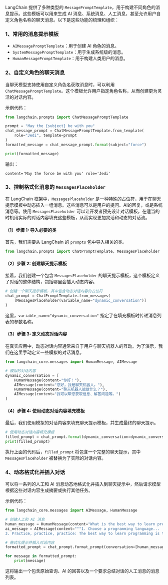 LangChain 提供了多种类型的 `MessagePromptTemplate`，用于构建不同角色的消息提示。这些模板可以用来生成 AI 消息、系统消息、人工消息，甚至允许用户自定义角色名称的聊天消息。以下是这些功能的梳理和组织：

### 1、常用的消息提示模板

- `AIMessagePromptTemplate`：用于创建 AI 角色的消息。
- `SystemMessagePromptTemplate`：用于生成系统级的消息。
- `HumanMessagePromptTemplate`：用于构建人类用户的消息。

### 2、自定义角色的聊天消息

当聊天模型支持使用自定义角色名获取消息时，可以利用 `ChatMessagePromptTemplate`。这个模板允许用户指定角色名称，从而创建更为灵活的对话内容。

示例代码：

```python
from langchain.prompts import ChatMessagePromptTemplate

prompt = "May the {subject} be with you"
chat_message_prompt = ChatMessagePromptTemplate.from_template(
    role="Jedi", template=prompt
)
formatted_message = chat_message_prompt.format(subject="force")

print(formatted_message)
```

输出：

```
content='May the force be with you' role='Jedi'
```

### 3、控制格式化消息的 `MessagesPlaceholder`

在 LangChain 框架中，`MessagesPlaceholder` 是一种特殊的占位符，用于在聊天提示模板中动态插入一组消息。这些消息可以是用户的提问、AI的回复，或是系统消息等。使用 `MessagesPlaceholder` 可以让开发者预先设计对话模板，在适当的时机用实际的对话内容填充这些模板，从而实现更加灵活和动态的对话流。

#### （1）步骤 1: 导入必要的类

首先，我们需要从 LangChain 的 `prompts` 包中导入相关的类。

```python
from langchain.prompts import ChatPromptTemplate, MessagesPlaceholder
```

#### （2）步骤 2: 创建聊天提示模板

接着，我们创建一个包含 `MessagesPlaceholder` 的聊天提示模板，这个模板定义了对话的整体结构，包括哪里会插入动态内容。

```python
# 创建一个聊天提示模板，其中包含动态对话内容的占位符
chat_prompt = ChatPromptTemplate.from_messages(
    [MessagesPlaceholder(variable_name="dynamic_conversation")]
)
```

这里，`variable_name="dynamic_conversation"` 指定了在填充模板时传递消息列表的参数名称。

#### （3）步骤 3: 定义动态对话内容

在真实应用中，动态对话内容通常来自于用户与聊天机器人的互动。为了演示，我们在这里手动定义一些模拟的对话消息。

```python
from langchain_core.messages import HumanMessage, AIMessage

# 模拟的对话内容
dynamic_conversation = [
    HumanMessage(content="你好！"),
    AIMessage(content="您好，我是聊天机器人。"),
    HumanMessage(content="聊天机器人能做什么？"),
    AIMessage(content="我可以帮您获取信息、解答问题等。")
]
```

#### （4）步骤 4: 使用动态对话内容填充模板

最后，我们使用模拟的对话内容来填充聊天提示模板，并生成最终的聊天提示。

```python
# 使用动态对话内容填充模板
filled_prompt = chat_prompt.format(dynamic_conversation=dynamic_conversation)
print(filled_prompt)
```

执行上面的代码后，`filled_prompt` 将包含一个完整的聊天提示，其中 `MessagesPlaceholder` 被替换为了实际的对话内容。

### 4、动态格式化并插入对话

可以将一系列的人工和 AI 消息动态地格式化并插入到聊天提示中，然后请求模型根据这些对话内容生成摘要或执行其他任务。

示例代码：

```python
from langchain_core.messages import AIMessage, HumanMessage

# 创建人工和 AI 消息
human_message = HumanMessage(content="What is the best way to learn programming?")
ai_message = AIMessage(content="""1. Choose a programming language...
3. Practice, practice, practice: The best way to learn programming is through hands-on experience""")

# 格式化提示并插入对话内容
formatted_prompt = chat_prompt.format_prompt(conversation=[human_message, ai_message], word_count="10").to_messages()

for message in formatted_prompt:
    print(message)
```

这将输出一个包含原始查询、AI 的回答以及一个要求总结对话的人工消息的消息列表。
